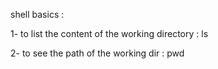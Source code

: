 shell basics : 

1- to list the content of the working directory : 
ls

2- to see the path of the working dir :
pwd
 
